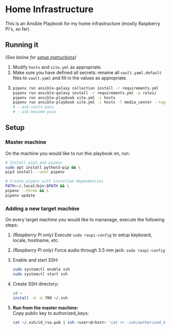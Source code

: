 # Home Infrastructure

This is an Ansible Playbook for my home infrastructure (mostly Raspberry Pi's, so far).


## Running it

_(See below for [setup instructions](#setup))_

1. Modify `hosts` and `site.yml` as appropriate.
1. Make sure you have defined all secrets: rename all `vault.yaml.default` files to `vault.yaml` and fill in the values as appropriate.
1. ```sh
   pipenv run ansible-galaxy collection install -r requirements.yml
   pipenv run ansible-galaxy install -r requirements.yml -p roles/
   pipenv run ansible-playbook site.yml -i hosts
   pipenv run ansible-playbook site.yml -i hosts -l media_center --tags raspotify
   # --ask-vault-pass
   # --ask-become-pass
   ```


## Setup

### Master machine

On the machine you would like to run this playbook on, run:

```sh
# Install pip3 and pipenv
sudo apt install python3-pip && \
pip3 install --user pipenv

# Create pipenv with installed dependencies
PATH=~/.local/bin:$PATH && \
pipenv --three && \
pipenv update
```


### Adding a new target machine

On every target machine you would like to mananage, execute the following steps:

1. _(Raspberry Pi only)_ Execute `sudo raspi-config` to setup keyboard, locale, hostname, etc.

1. _(Raspberry Pi only)_ Force audio through 3.5 mm jack: `sudo raspi-config`

1. Enable and start SSH:
   ```sh
   sudo systemctl enable ssh
   sudo systemctl start ssh
   ```

1. Create SSH directory:
   ```sh
   cd ~
   install -d -m 700 ~/.ssh
   ```

1. **Run from the master machine:**<br>
   Copy public key to authorized_keys:
   ```sh
   cat ~/.ssh/id_rsa.pub | ssh <user>@<host> 'cat >> .ssh/authorized_keys'
   ```
